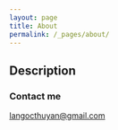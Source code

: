```yaml
---
layout: page
title: About
permalink: /_pages/about/
---
```


## Description


### Contact me

[langocthuyan@gmail.com](mailto:langocthuyan@gmail.com)
